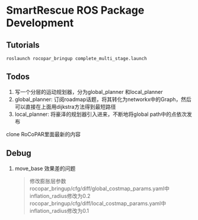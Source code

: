 # SmartRescue ROS Package Development


## Tutorials
    roslaunch rocopar_bringup complete_multi_stage.launch


## Todos
1. 写一个分层的运动规划器，分为global_planner 和local_planner
2. global_planner: 订阅roadmap话题，将其转化为networkx中的Graph，然后可以直接在上面用dijkstra方法得到最短路径
3. local_planner: 将豪泽的规划器引入进来，不断地将global path中的点依次发布

clone RoCoPAR里面最新的内容




## Debug
1. move_base 效果差的问题
    > 修改膨胀层参数
    > rocopar_bringup/cfg/diff/global_costmap_params.yaml中inflation_radius修改为0.2
    > rocopar_bringup/cfg/diff/local_costmap_params.yaml中inflation_radius修改为0.1
